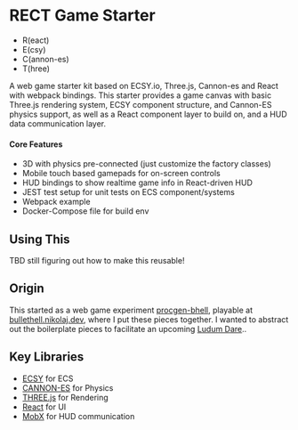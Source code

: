 # RECT Game Starter 

* R(eact)
* E(csy)
* C(annon-es)
* T(hree)

A web game starter kit based on ECSY.io, Three.js, Cannon-es and React with webpack bindings. This starter provides 
a game canvas with basic Three.js rendering system, ECSY component structure, and Cannon-ES 
physics support, as well as a React component layer to build on, and a HUD data communication
layer. 

#### Core Features ####
* 3D with physics pre-connected (just customize the factory classes) 
* Mobile touch based gamepads for on-screen controls
* HUD bindings to show realtime game info in React-driven HUD
* JEST test setup for unit tests on ECS component/systems
* Webpack example
* Docker-Compose file for build env

## Using This ##

TBD still figuring out how to make this reusable! 

## Origin ##

This started as a web game experiment [procgen-bhell](https://github.com/nikolajbaer/procgen-bhell), playable at
[bullethell.nikolaj.dev](https://bullethell.nikolaj.dev), where I put these pieces together. I wanted to abstract
out the boilerplate pieces to facilitate an upcoming [Ludum Dare](https://ldjam.com)..

## Key Libraries ##

- [ECSY](https://www.ecsy.io/) for ECS
- [CANNON-ES](https://pmndrs.github.io/cannon-es/) for Physics
- [THREE.js](https://threejs.org/) for Rendering
- [React](https://reactjs.org/) for UI
- [MobX](https://mobx.js.org/) for HUD communication
